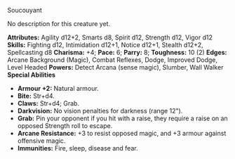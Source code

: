 Soucouyant

No description for this creature yet.

**Attributes:** Agility d12+2, Smarts d8, Spirit d12, Strength d12,
Vigor d12
**Skills:** Fighting d12, Intimidation d12+1, Notice d12+1, Stealth
d12+2, Spellcasting d8
**Charisma:** +4; **Pace:** 6; **Parry:** 8; **Toughness:** 10 (2)
**Edges:** Arcane Background (Magic), Combat Reflexes, Dodge, Improved
Dodge, Level Headed
**Powers:** Detect Arcana (sense magic), Slumber, Wall Walker
**Special Abilities**
- **Armour +2:** Natural armour.
- **Bite:** Str+d4.
- **Claws:** Str+d4; Grab.
- **Darkvision:** No vision penalties for darkness (range 12").
- **Grab:** Pin your opponent if you hit with a raise, they require a
raise on an opposed Strength roll to escape.
- **Arcane Resistance:** +3 to resist opposed magic, and +3 armour
against offensive magic.
- **Immunities:** Fire, sleep, disease and fear.

